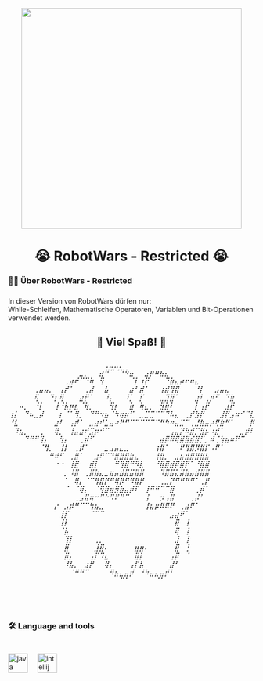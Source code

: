 <div align="center">
  <img height="450" src="https://i.pinimg.com/originals/79/66/1c/79661ce094727e32d528874bb9683fae.jpg"  />
</div>

###

<h1 align="center">😭 RobotWars - Restricted 😭</h1>

###

<h3 align="left">👩‍💻  Über RobotWars - Restricted</h3>

###

<p align="left">In dieser Version von RobotWars dürfen nur:<br>While-Schleifen, Mathematische Operatoren, Variablen und Bit-Operationen verwendet werden.</p>

###

<h2 align="center">🎉 Viel Spaß! 🎉</h2>

###

<h6 align="center">⠀⠀⠀⠀⠀⠀⠀⠀⠀⠀⠀⠀⠀⠀⠀⠀⠀⠀⠀⢀⣀⣀⡀⠀⠀⠀⠀⠀⠀⠀⠀⠀⠀⠀⠀⠀⠀⠀⠀⠀⠀⠀⠀⠀⠀⠀⠀⠀⠀<br>⠀⠀⠀⠀⠀⠀⠀⠀⠀⠀⠀⠀⠀⠀⣀⡀⠀⠀⣴⠛⠉⠈⠙⠳⣤⠀⠀⣠⡶⠶⣦⣄⠀⠀⠀⠀⠀⠀⠀⠀⠀⠀⠀⠀⠀⠀⠀⠀⠀<br>⠀⠀⠀⠀⠀⠀⠀⠀⠀⠀⠀⢀⣴⠞⠉⠙⢷⠀⢻⠀⠀⠀⠀⠀⠈⡇⢰⡟⠀⠀⠀⠙⣷⣄⡴⠖⠶⣄⠀⠀⠀⠀⠀⠀⠀⠀⠀⠀⠀<br>⠀⠀⠀⠀⠀⢀⣤⣤⡀⠀⢠⡞⠁⠀⠀⢀⣼⠀⠀⣧⠀⠀⠀⠀⣴⠃⣾⠁⠀⠀⢰⣾⢻⣿⠀⠀⠀⠘⡇⠀⠀⣠⣤⣄⠀⠀⠀⠀⠀<br>⠀⠀⠀⠀⠀⢯⠀⠀⠙⡆⢿⠀⠀⠀⣴⡟⠁⠀⠀⠸⡄⠀⠀⠸⡁⠀⡏⠀⠀⠀⣀⣹⣿⠁⠀⠀⠀⣰⠇⢀⡾⠋⠀⠙⣷⠀⠀⠀⠀<br>⠀⠀⠤⡀⠀⠘⡇⠀⠀⢸⠘⣧⡶⣆⠈⢷⡀⠀⠀⠀⢻⡆⠀⠀⣷⠀⢷⣄⡀⠀⣻⣷⠇⠀⠀⠀⠀⡇⢠⡟⠀⠀⠀⣰⡟⠀⠀⠀⠀<br>⢰⡅⠀⠙⠦⣀⡼⠀⠀⠀⡆⠈⠁⢻⡀⠀⠙⠛⠲⣦⠈⠳⢶⡶⠋⠀⣀⣉⣉⠉⠉⠙⠧⣄⠀⢀⡞⣳⡟⠀⠀⠀⣸⡟⣠⠶⠊⠉⣇<br>⠘⣇⠀⠀⠀⠀⠀⠀⠀⣰⠇⠀⢠⡾⠁⠀⣀⣴⠞⣁⣤⠴⠟⠛⠉⠉⠉⠉⠉⠉⠛⠳⠶⣤⣉⠉⢀⣘⣷⣤⡴⢟⣷⠛⠁⠀⠀⠀⡿<br>⠀⠹⣦⡀⠀⠀⢀⠀⠀⢿⡀⠀⢸⣤⣴⠞⣩⡶⠚⠉⠀⠀⠀⠀⠀⠀⠀⠀⠀⠀⠀⠀⢠⣤⡝⠷⣾⡉⣻⡦⠰⣞⠁⠀⠀⠀⣀⡾⠇<br>⠀⠀⠀⠙⠛⠛⢹⡄⠀⠀⢳⡄⠀⠀⢀⡾⠋⠀⠀⠀⠀⠀⠀⠀⠀⠀⠀⠀⠀⠀⣴⡿⠿⢿⣿⣿⣮⣿⡋⡀⠾⢈⢳⣦⠶⠟⠉⠀⠀<br>⠀⠀⠀⠀⠀⠀⠈⢻⡀⠀⢸⡇⠀⢀⡾⠁⠀⠀⠀⣀⣠⣤⣄⣀⠀⠀⠀⠀⠀⢰⣿⠁⠀⠀⠟⢻⣿⡻⣿⡏⠠⠟⠁⠀⠀⠀⠀⠀⠀<br>⠀⠀⠀⠀⠀⠀⠀⠀⠛⠾⠋⠀⢀⣿⠁⠀⠀⣰⠟⠉⠙⣿⣿⣿⣷⣄⠀⠀⠀⢸⣿⡀⠀⣠⣦⣾⣿⣿⣿⣧⠀⠀⠀⠀⠀⠀⠀⠀⠀<br>⠀⠀⠀⠀⠀⠀⠀⠀⠀⠐⠐⠀⢸⣟⠀⠀⣾⡇⠀⠀⠀⠛⢻⣿⠛⠻⣇⠀⠀⠘⣿⣿⣾⡿⣿⡟⠁⠘⣿⣿⠀⠀⠀⠀⠀⠀⠀⠀⠀<br>⠀⠀⠀⠀⠀⠀⠀⠀⠀⠀⠀⡀⠸⣿⠀⢀⣿⣷⣄⣀⣶⣤⣾⣿⣭⣿⣿⠀⠀⠀⠹⣿⣯⣅⣽⣷⣤⣾⣿⣿⠀⠀⠀⠀⠀⠀⠀⠀⠀<br>⠀⠀⠀⠀⠀⠀⠀⠀⠀⠀⠀⠁⠀⢿⡄⠈⠉⢻⣿⡟⠛⢿⡿⠛⠻⣿⡟⠀⠀⠀⢀⣀⡝⠛⠛⠛⠛⠁⢀⡟⠀⠀⠀⠀⠀⠀⠀⠀⠀<br>⠀⠀⠀⠀⠀⠀⠀⠀⠀⠀⠀⠈⠀⠈⢿⡄⠀⠈⢻⣿⣶⣻⣷⣤⡾⠏⠀⢸⠛⠛⠉⠉⣿⠀⠀⠀⠀⢀⡾⠁⠀⠀⠀⠀⠀⠀⠀⠀⠀<br>⠀⠀⠀⠀⠀⠀⠀⠀⠀⠀⠀⠀⠀⢀⣠⣿⢶⠒⠛⠓⠻⠟⠛⠉⠀⠀⠀⢸⠀⠀⡲⢠⣿⠀⠀⠀⢀⡼⠃⠀⠀⠀⠀⠀⠀⠀⠀⠀⠀<br>⠀⠀⠀⠀⠀⠀⠀⠀⠀⡔⠀⣠⡾⠛⠉⠉⢳⣦⣀⠀⠀⠀⠀⠀⠀⠀⠀⢸⣦⡶⠿⠿⠟⠀⢀⣴⠟⠁⠀⠀⠀⠀⠀⠀⠀⠀⠀⠀⠀<br>⠀⠀⠀⠀⠀⠀⠀⠀⠀⠀⢸⡏⠀⠀⠀⠀⠈⠉⠉⠀⠀⠀⠀⠀⠀⠀⠀⠀⠀⠀⠀⠀⣠⣴⠟⠁⠀⠀⠀⠀⠀⠀⠀⠀⠀⠀⠀⠀⠀<br>⠀⠀⠀⠀⠀⠀⠀⠀⠀⠀⢸⡇⠀⠀⠀⠀⠀⠀⠀⠀⠀⠀⠀⠀⠀⠀⠀⠀⠀⠀⠀⠀⠀⣿⠀⢸⠀⠀⠀⠀⠀⠀⠀⠀⠀⠀⠀⠀⠀<br>⠀⠀⠀⠀⠀⠀⠀⠀⠀⠀⠈⣧⠀⠀⠀⠀⠀⠀⠀⠀⠀⠀⠀⠀⠀⠀⠀⠀⠀⠀⠀⠀⠀⢿⠀⢸⠀⠀⠀⠀⠀⠀⠀⠀⠀⠀⠀⠀⠀<br>⠀⠀⠀⠀⠀⠀⠀⠀⠀⠀⠀⢹⡇⠀⠀⠀⠀⢀⡀⠀⠀⠀⠀⠀⠀⠀⠀⠀⠀⠀⠀⠀⠀⣸⠀⢸⠀⠀⠀⠀⠀⠀⠀⠀⠀⠀⠀⠀⠀<br>⠀⠀⠀⠀⠀⠀⠀⠀⠀⠀⠀⣿⠀⠀⠀⠀⠀⣸⣿⠄⠀⠀⠀⠀⠀⣶⣶⠄⠀⠀⠀⠀⠀⣿⠀⢘⠀⠀⠀⠀⠀⠀⠀⠀⠀⠀⠀⠀⠀<br>⠀⠀⠀⠀⠀⠀⠀⠀⠀⠀⠀⣿⡄⠀⠀⠀⢠⡏⠹⣆⠀⠀⠀⠀⠀⣿⡇⠀⠀⠀⠀⠀⢠⡿⠀⠈⠀⠀⠀⠀⠀⠀⠀⠀⠀⠀⠀⠀⠀<br>⠀⠀⠀⠀⠀⠀⠀⠀⠀⠀⠀⠸⣧⡀⠀⣰⡟⠀⠀⢿⡄⠀⠀⠀⢠⡏⣧⠀⠀⠀⠀⠀⣼⠃⠀⠀⠀⠀⠀⠀⠀⠀⠀⠀⠀⠀⠀⠀⠀<br>⠀⠀⠀⠀⠀⠀⠀⠀⠀⠀⠀⠀⠈⠛⠛⠉⠀⠀⠀⠀⠻⣦⣄⣤⡾⠀⠘⠳⣤⣄⣤⡾⠃⠀⠀⠀⠀⠀⠀⠀⠀⠀⠀⠀⠀⠀⠀⠀⠀<br>⠀⠀⠀⠀⠀⠀⠀⠀⠀⠀⠀⠀⠀⠀⠀⠀⠀⠀⠀⠀⠀⠀⠉⠁⠀⠀⠀⠀⠀⠈⠁⠀⠀⠀⠀⠀⠀⠀⠀⠀⠀⠀⠀⠀⠀⠀⠀⠀⠀</h6>

###

<br clear="both">

<h3 align="left">🛠 Language and tools</h3>

###

<br clear="both">

<div align="left">
  <img src="https://cdn.jsdelivr.net/gh/devicons/devicon/icons/java/java-original.svg" height="40" alt="java logo"  />
  <img width="12" />
  <img src="https://cdn.jsdelivr.net/gh/devicons/devicon/icons/intellij/intellij-original.svg" height="40" alt="intellij logo"  />
</div>

###
